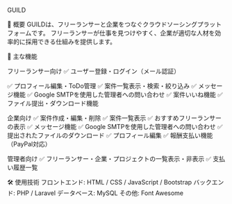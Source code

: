 GUILD

📌 概要
GUILDは、フリーランサーと企業をつなぐクラウドソーシングプラットフォームです。
フリーランサーが仕事を見つけやすく、企業が適切な人材を効率的に採用できる仕組みを提供します。

🎯 主な機能

フリーランサー向け
✅ ユーザー登録・ログイン（メール認証）

✅ プロフィール編集・ToDo管理
✅ 案件一覧表示・検索・絞り込み
✅ メッセージ機能
✅ Google SMTPを使用した管理者への問い合わせ
✅ 案件いいね機能
✅ ファイル提出・ダウンロード機能

企業向け
✅ 案件作成・編集・削除
✅ 案件一覧表示
✅ おすすめフリーランサーの表示
✅ メッセージ機能
✅ Google SMTPを使用した管理者への問い合わせ
✅ 提出されたファイルのダウンロード
✅ プロフィール編集
✅ 報酬支払い機能（PayPal対応）

管理者向け
✅ フリーランサー・企業・プロジェクトの一覧表示・非表示
✅ 支払い履歴一覧

🛠 使用技術
フロントエンド: HTML / CSS / JavaScript / Bootstrap
バックエンド: PHP / Laravel
データベース: MySQL
その他: Font Awesome
